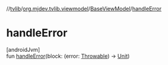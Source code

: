 //[tvlib](../../../index.md)/[org.mjdev.tvlib.viewmodel](../index.md)/[BaseViewModel](index.md)/[handleError](handle-error.md)

# handleError

[androidJvm]\
fun [handleError](handle-error.md)(block: (error: [Throwable](https://kotlinlang.org/api/latest/jvm/stdlib/kotlin/-throwable/index.html)) -&gt; [Unit](https://kotlinlang.org/api/latest/jvm/stdlib/kotlin/-unit/index.html))
